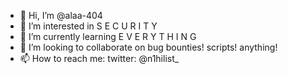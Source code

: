 - 👋 Hi, I’m @alaa-404
- 👀 I’m interested in S E C U R I T Y
- 🌱 I’m currently learning E V E R Y T H I N G
- 💞️ I’m looking to collaborate on bug bounties! scripts! anything!
- 📫 How to reach me: twitter: @n1hilist_

<!---
alaa-404/alaa-404 is a ✨ special ✨ repository because its `README.md` (this file) appears on your GitHub profile.
You can click the Preview link to take a look at your changes.
--->
